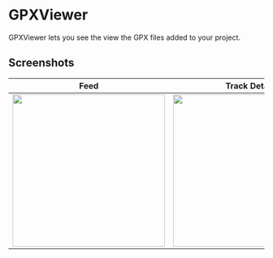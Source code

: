 # GPXViewer

GPXViewer lets you see the view the GPX files added to your project.

## Screenshots

Feed | Track Detail | Track Info
--- | --- | ---
<img src="https://user-images.githubusercontent.com/18035434/197512733-b747e034-b483-4ab0-90c5-6c3c13971149.png" width=300> | <img src="https://user-images.githubusercontent.com/18035434/197512747-2745f799-0cfb-4e02-8ffc-e2e87b533c02.png" width=300> | <img src="https://user-images.githubusercontent.com/18035434/197512756-a3b39fdd-b1bf-4a00-a022-c491a450aeb8.png" width=300>
